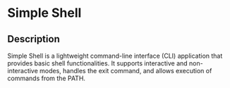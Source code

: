 # Simple Shell


## Description

Simple Shell is a lightweight command-line interface (CLI) application that provides basic shell functionalities. It supports interactive and non-interactive modes, handles the exit command, and allows execution of commands from the PATH.
